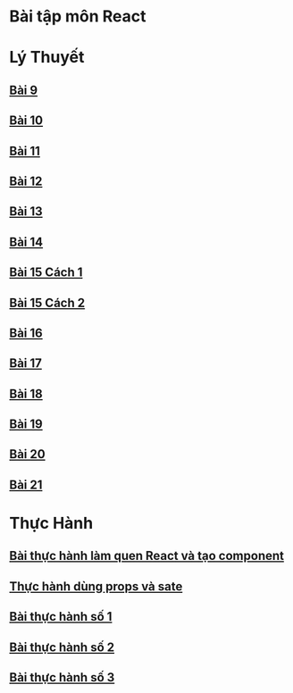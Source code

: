 <!DOCTYPE html>
<html lang="en">
<head>
    <meta charset="UTF-8">
    <meta http-equiv="X-UA-Compatible" content="IE=edge">
    <meta name="viewport" content="width=device-width, initial-scale=0.05">
</head>
<body>
    <h1> Bài tập môn React</h1>
    <h1> Lý Thuyết </h1>
    <h2><a href="https://codepen.io/nguyentanhungg/pen/qBKRRLJ" target="_blank">Bài 9</a></h2>
    <h2><a href="https://codepen.io/nguyentanhungg/pen/GRGWJdy" target="_blank">Bài 10</a></h2>
    <h2><a href="https://codepen.io/nguyentanhungg/pen/yLEMNQm" target="_blank">Bài 11</a></h2>
    <h2><a href="https://codepen.io/nguyentanhungg/pen/wvXJEMK" target="_blank">Bài 12</a></h2>
    <h2><a href="https://codepen.io/nguyentanhungg/pen/yLEMxaX" target="_blank">Bài 13</a></h2>
    <h2><a href="https://codepen.io/nguyentanhungg/pen/wvXJEoM" target="_blank">Bài 14</a></h2>
    <h2><a href="https://codepen.io/nguyentanhungg/pen/GRGWXrR" target="_blank">Bài 15 Cách 1</a></h2>
    <h2><a href="https://codepen.io/nguyentanhungg/pen/abKLjmx" target="_blank">Bài 15 Cách 2</a></h2>
    <h2><a href="https://codepen.io/nguyentanhungg/pen/bGKoMOP" target="_blank">Bài 16</a></h2>
    <h2><a href="https://codepen.io/nguyentanhungg/pen/wvXrjOL" target="_blank">Bài 17</a></h2>
    <h2><a href="https://codesandbox.io/s/bai18-08hume" target="_blank">Bài 18</a></h2>
    <h2><a href="https://codesandbox.io/s/bai19-yb5u38" target="_blank">Bài 19</a></h2>
    <h2><a href="https://codesandbox.io/s/bai20-0ystef" target="_blank">Bài 20</a></h2>
    <h2><a href="https://codesandbox.io/s/bai21-67p7s5" target="_blank">Bài 21</a></h2>
    <h1> Thực Hành </h1>
    <h2><a href="https://codesandbox.io/s/th00-obj027?file=/src/App.js" target="_blank">Bài thực hành làm quen React và tạo component</a></h2>
    <h2><a href="https://codesandbox.io/s/thuc-hanh-dung-props-va-sate-10r0i2?file=/src/Newcomp.js" target="_blank">Thực hành dùng props và sate</a></h2>
    <h2><a href="https://codesandbox.io/s/th01-q0qf04" target="_blank">Bài thực hành số 1</a></h2>
    <h2><a href="https://codesandbox.io/s/th02-io339o" target="_blank">Bài thực hành số 2</a></h2>
    <h2><a href="https://codesandbox.io/s/th03-o0r7fg" target="_blank">Bài thực hành số 3</a></h2>
    
    
</body>
</html>
